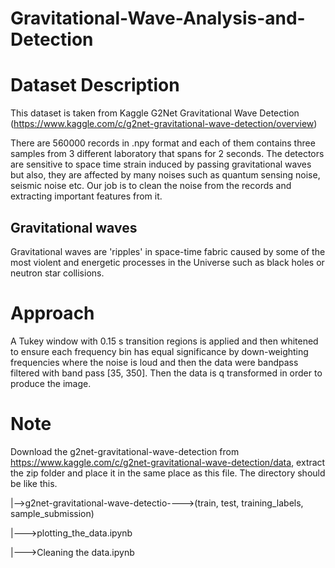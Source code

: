 # Gravitational-Wave-Analysis-and-Detection

# Dataset Description
 This dataset is taken from Kaggle G2Net Gravitational Wave Detection (https://www.kaggle.com/c/g2net-gravitational-wave-detection/overview)
 
 There are 560000 records in .npy format and each of them contains three samples from 3 different laboratory that spans for 2 seconds. The detectors
are sensitive to space time strain induced by passing gravitational waves but also, they are affected by many noises such as quantum sensing noise, seismic noise etc. Our job is to clean the noise from the records and extracting important features from it.

## Gravitational waves
 Gravitational waves are 'ripples' in space-time fabric caused by some of the most violent and energetic processes in the Universe such as black holes or neutron star collisions.
 
# Approach  
 A Tukey window with 0.15 s transition regions is applied and then whitened to ensure each frequency bin has equal significance by down-weighting frequencies where the noise is loud and then the data were bandpass filtered with band pass [35, 350]. Then the data is q transformed in order to produce the image.

# Note 
Download the g2net-gravitational-wave-detection from https://www.kaggle.com/c/g2net-gravitational-wave-detection/data, extract the zip folder and place it in the same place as this file. The directory should be like this.

|-->g2net-gravitational-wave-detectio---->(train\, test\, training_labels, sample_submission)

|--->plotting_the_data.ipynb

|--->Cleaning the data.ipynb
